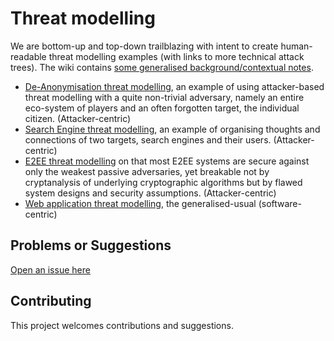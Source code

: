 # Threat modelling

We are bottom-up and top-down trailblazing with intent to create human-readable threat modelling examples (with links to more technical attack trees). The wiki contains [some generalised background/contextual notes](https://github.com/tymyrddin/orchard/wiki/).


* [De-Anonymisation threat modelling](DA-threat-model), an example of using attacker-based threat modelling with a quite non-trivial adversary, namely an entire eco-system of players and an often forgotten target, the individual citizen. (Attacker-centric)
* [Search Engine threat modelling](SE-threat-model), an example of organising thoughts and connections of two targets, search engines and their users. (Attacker-centric)
* [E2EE threat modelling](E2EE-threat-model) on that most E2EE systems are secure against only the weakest passive adversaries, yet breakable not by cryptanalysis of underlying cryptographic algorithms but by flawed system designs and security assumptions. (Attacker-centric)
* [Web application threat modelling](application-threat-model), the generalised-usual (software-centric)

## Problems or Suggestions

[Open an issue here](https://github.com/tymyrddin/orchard/issues)

## Contributing

This project welcomes contributions and suggestions. 